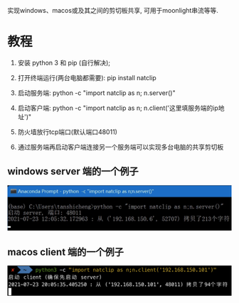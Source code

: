 实现windows、macos或及其之间的剪切板共享, 可用于moonlight串流等等.

# 教程

1. 安装 python 3 和 pip (自行解决);

2. 打开终端运行(两台电脑都需要): pip install natclip

3. 启动服务端: python -c "import natclip as n; n.server()"

4. 启动客户端: python -c "import natclip as n; n.client('这里填服务端的ip地址')"

5. 防火墙放行tcp端口(默认端口48011)

6. 通过服务端再启动客户端连接另一个服务端可以实现多台电脑的共享剪切板

## windows server 端的一个例子

![server](server.png)

## macos client 端的一个例子

![client](client.png)
